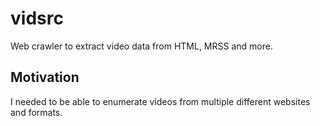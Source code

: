 # vidsrc
Web crawler to extract video data from HTML, MRSS and more.

## Motivation
I needed to be able to enumerate videos from multiple different websites and formats.